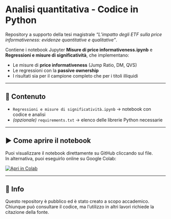 
# Analisi quantitativa - Codice in Python

Repository a supporto della tesi magistrale *“L’impatto degli ETF sulla price informativeness: evidenze quantitative e qualitative”*.  

Contiene i notebook Jupyter **Misure di price informativeness.ipynb** e **Regressioni e misure di significatività**, che implementano:
- Le misure di **price informativeness** (Jump Ratio, DM, QVS)
- Le regressioni con la **passive ownership**
- I risultati sia per il campione completo che per i titoli illiquidi

---

## 📂 Contenuto
- `Regressioni e misure di significatività.ipynb` → notebook con codice e analisi
- *(opzionale)* `requirements.txt` → elenco delle librerie Python necessarie

---

## ▶️ Come aprire il notebook
Puoi visualizzare il notebook direttamente su GitHub cliccando sul file.  
In alternativa, puoi eseguirlo online su Google Colab:  

[![Apri in Colab](https://colab.research.google.com/assets/colab-badge.svg)](https://colab.research.google.com/github/tuo-username/nome-repo/blob/main/Regressioni%20e%20misure%20di%20significatività.ipynb)

---

## 📖 Info
Questo repository è pubblico ed è stato creato a scopo accademico.  
Chiunque può consultare il codice, ma l’utilizzo in altri lavori richiede la citazione della fonte.
